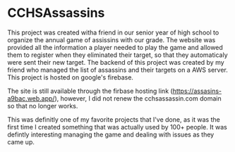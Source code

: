 # CCHSAssassins
This project was created witha friend in our senior year of high school to organize the annual game of assissins with our grade. The website was provided all the information a player needed to play the game and allowed them to register when they eliminated their target, so that they automaticaly were sent their new target. The backend of this project was created by my friend who managed the list of assassins and their targets on a AWS server. This project is hosted on google's firebase.

The site is still available through the firbase hosting link (https://assasins-a9bac.web.app/), however, I did not renew the cchsassassin.com domain so that no longer works.

This was definitly one of my favorite projects that I've done, as it was the first time I created something that was actually used by 100+ people. It was defintly interesting managing the game and dealing with issues as they came up.
